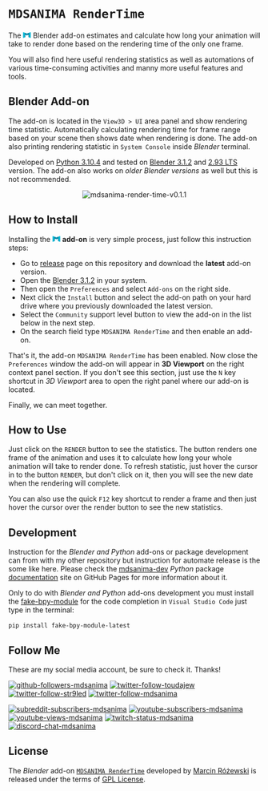 # `MDSANIMA RenderTime`

The <img width="16" src="icons/logo_mdsanima_default_01-cyan_1x.png" />
Blender add-on estimates and calculate how long your animation will take
to render done based on the rendering time of the only one frame.

You will also find here useful rendering statistics as well as automations of
various time-consuming activities and manny more useful features and tools.

## Blender Add-on

The add-on is located in the `View3D > UI` area panel and show rendering time
statistic. Automatically calculating rendering time for frame range based on
your scene then shows date when rendering is done. The add-on also printing
rendering statistic in `System Console` inside *Blender* terminal.

Developed on [Python 3.10.4][python] and tested on [Blender 3.1.2][bl-3] and
[2.93 LTS][bl-2] version. The add-on also works on *older Blender versions* as
well but this is not recommended.

<div align="center">
  <img
    width="400" alt="mdsanima-render-time-v0.1.1"
    src="https://user-images.githubusercontent.com/3817871/168426652-d4d43bab-b619-40f1-82d4-67b758e968d4.jpg"
  />
</div>

## How to Install

Installing the
<img width="16" src="icons/logo_mdsanima_default_01-cyan_1x.png" />
**add-on** is very simple process, just follow this instruction steps:

- Go to [release][rt-release] page on this repository and download the
  **latest** add-on version.
- Open the [Blender 3.1.2][bl-3] in your system.
- Then open the `Preferences` and select `Add-ons` on the right side.
- Next click the `Install` button and select the add-on path on your hard drive
  where you previously downloaded the latest version.
- Select the `Community` support level button to view the add-on in the list
  below in the next step.
- On the search field type `MDSANIMA RenderTime` and then enable an add-on.

That's it, the add-on `MDSANIMA RenderTime` has been enabled. Now close the
`Preferences` window the add-on will appear in **3D Viewport** on the right
context panel section. If you don't see this section, just use the `N` key
shortcut in *3D Viewport* area to open the right panel where our add-on is
located.

Finally, we can meet together.

## How to Use

Just click on the `RENDER` button to see the statistics. The button renders one
frame of the animation and uses it to calculate how long your whole animation
will take to render done. To refresh statistic, just hover the cursor in to the
button `RENDER`, but don't click on it, then you will see the new date when the
rendering will complete.

You can also use the quick `F12` key shortcut to render a frame and then just
hover the cursor over the render button to see the new statistics.

## Development

Instruction for the *Blender and Python* add-ons or package development can
from with my other repository but instruction for automate release is the some
like here. Please check the [mdsanima-dev][pypi-mdsanima-dev] *Python* package
[documentation][docs-mdsanima-dev] site on GitHub Pages for more information
about it.

Only to do with *Blender and Python* add-ons development you must install the
[fake-bpy-module][fake-bpy] for the code completion in `Visual Studio Code`
just type in the terminal:

```shell
pip install fake-bpy-module-latest
```

## Follow Me

These are my social media account, be sure to check it. Thanks!

[![github-followers-mdsanima][badge-01]][mdsanima-gh]
[![twitter-follow-toudajew][badge-02]][toudajew-tw]
[![twitter-follow-str9led][badge-03]][str9leds-tw]
[![twitter-follow-mdsanima][badge-04]][mdsanima-tw]

[![subreddit-subscribers-mdsanima][badge-05]][mdsanima-re]
[![youtube-subscribers-mdsanima][badge-06]][mdsanima-yt]
[![youtube-views-mdsanima][badge-07]][mdsanima-yt]
[![twitch-status-mdsanima][badge-08]][mdsanima-tv]
[![discord-chat-mdsanima][badge-09]][mdsanima-dc]

## License

The *Blender* add-on [`MDSANIMA RenderTime`][rt-release] developed by
[Marcin Różewski][mdsanima-gh] is released under the terms of
[GPL License][gpl].

[python]: https://python.org/downloads/
[bl-3]: https://blender.org/download/releases/3-1/
[bl-2]: https://blender.org/download/releases/2-93/
[rt-release]: https://github.com/mdsanima-dev/mdsanima-render-time/releases/
[pypi-mdsanima-dev]: https://pypi.org/project/mdsanima-dev/
[docs-mdsanima-dev]: https://mdsanima-dev.github.io/mdsanima-dev/development/
[fake-bpy]: https://github.com/nutti/fake-bpy-module/
[gpl]: https://github.com/mdsanima-dev/mdsanima-render-time/blob/main/LICENSE/

[badge-01]: https://img.shields.io/github/followers/mdsanima?style=social
[badge-02]: https://img.shields.io/twitter/follow/toudajew?style=social
[badge-03]: https://img.shields.io/twitter/follow/str9led?style=social
[badge-04]: https://img.shields.io/twitter/follow/mdsanima?style=social
[badge-05]: https://img.shields.io/reddit/subreddit-subscribers/mdsanima?style=social
[badge-06]: https://img.shields.io/youtube/channel/subscribers/UCB5na2BRwrnwx00LCspbG5Q?style=social
[badge-07]: https://img.shields.io/youtube/channel/views/UCB5na2BRwrnwx00LCspbG5Q?style=social
[badge-08]: https://img.shields.io/twitch/status/mdsanima?style=social
[badge-09]: https://img.shields.io/discord/621477380359454742?style=social&logo=discord

[toudajew-tw]: https://twitter.com/intent/follow?toudajew&screen_name=toudajew
[str9leds-tw]: https://twitter.com/intent/follow?str9led&screen_name=str9led
[mdsanima-tw]: https://twitter.com/intent/follow?mdsanima&screen_name=mdsanima
[mdsanima-yt]: https://youtube.com/mdsanima?sub_confirmation=1
[mdsanima-re]: https://reddit.com/r/mdsanima/
[mdsanima-tv]: https://twitch.tv/mdsanima/
[mdsanima-gh]: https://github.com/mdsanima/
[mdsanima-dc]: https://discord.gg/c3m7pTF/
